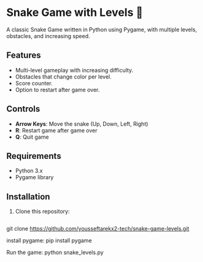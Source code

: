 # Snake Game with Levels 🐍

A classic Snake Game written in Python using Pygame, with multiple levels, obstacles, and increasing speed.

## Features
- Multi-level gameplay with increasing difficulty.
- Obstacles that change color per level.
- Score counter.
- Option to restart after game over.

## Controls
- **Arrow Keys**: Move the snake (Up, Down, Left, Right)
- **R**: Restart game after game over
- **Q**: Quit game

## Requirements
- Python 3.x
- Pygame library

## Installation
1. Clone this repository:
   ```bash
   
  git clone https://github.com/yousseftarekx2-tech/snake-game-levels.git


  install pygame:
  pip install pygame

  Run the game:
  python snake_levels.py

